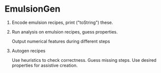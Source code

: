 # EmulsionGen

1. Encode emulsion recipes, print ("toString") these.
2. Run analysis on emulsion recipes, guess properties.
   
   Output numerical features during different steps
3. Autogen recipes
   
   Use heuristics to check correctness. Guess missing steps. Use desired properties for assistive creation.